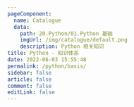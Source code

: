 ```yaml
---
pageComponent: 
  name: Catalogue
  data: 
    path: 20.Python/01.Python 基础
    imgUrl: /img/catalogue/default.png
    description: Python 相关知识
title: Python - 知识体系
date: 2022-06-03 15:55:48
permalink: /python/basis/
sidebar: false
article: false
comment: false
editLink: false
---
```

